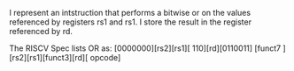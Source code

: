 I represent an intstruction that performs a bitwise or on the values referenced by registers rs1 and rs1. I store the result in the register referenced by rd.

The RISCV Spec lists OR as:
[0000000][rs2][rs1][    110][rd][0110011]
[funct7    ][rs2][rs1][funct3][rd][  opcode]





